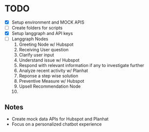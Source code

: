 # TODO

- [x] Setup environment and MOCK APIS
- [ ] Create folders for scripts
- [x] Setup langgraph and API keys
- [ ] Langgraph Nodes
  1. Greeting Node w/ Hubspot
  2. Receiving User question
  3. Clarify user input
  4. Understand issue w/ Hubspot
  5. Respond with relevant information if any to investigate further
  6. Analyze recent activity w/ Planhat
  7. Reponse a step wise solution
  8. Preventive Measure w/ Hubspot
  9. Upsell Recommendation Node
  10.

## Notes

- Create mock data APIs for Hubspot and Planhat
- Focus on a personalized chatbot experience
